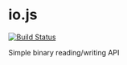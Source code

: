 io.js
=====

[![Build Status](https://travis-ci.org/sergeyt/io.js.png?branch=master)](https://travis-ci.org/sergeyt/io.js)

Simple binary reading/writing API
